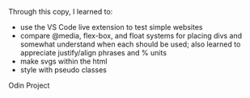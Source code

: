 Through this copy, I learned to:

* use the VS Code live extension to test simple websites
* compare @media, flex-box, and float systems for placing divs and somewhat understand when each should be used; also learned to appreciate justify/align phrases and % units
* make svgs within the html
* style with pseudo classes


Odin Project